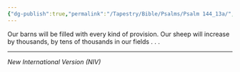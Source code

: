 ```yaml
---
{"dg-publish":true,"permalink":"/Tapestry/Bible/Psalms/Psalm 144_13a/","title":"Psalm 144:13a","hide":true,"tags":["bible-verse","bible-verse"],"dgHomeLink":true,"dgShowLocalGraph":true,"dgEnableSearch":true}
---
```


Our barns will be filled with every kind of provision.
Our sheep will increase by thousands, by tens of thousands in our fields . . . 

---
*New International Version (NIV)*